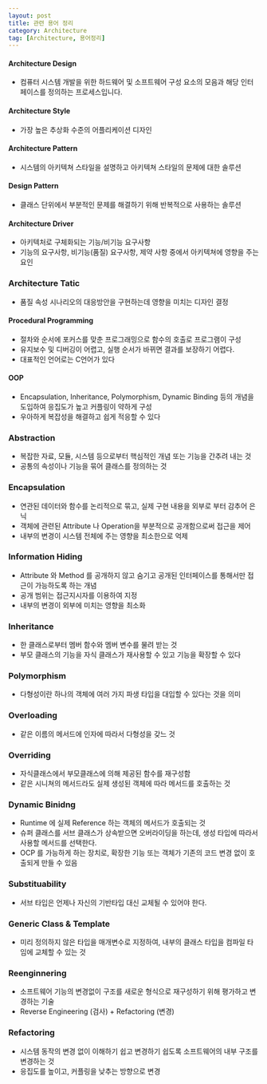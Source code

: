 ```yaml
---
layout: post
title: 관련 용어 정리
category: Architecture
tag: [Architecture, 용어정리]
---
```


#### Architecture Design
  - 컴퓨터 시스템 개발을 위한 하드웨어 및 소프트웨어 구성 요소의 모음과 해당 인터페이스를 정의하는 프로세스입니다.

#### Architecture Style
  - 가장 높은 추상화 수준의 어플리케이션 디자인

#### Architecture Pattern
  - 시스템의 아키텍쳐 스타일을 설명하고 아키텍쳐 스타일의 문제에 대한 솔루션

#### Design Pattern
  - 클래스 단위에서 부분적인 문제를 해결하기 위해 반복적으로 사용하는 솔루션

#### Architecture Driver
  - 아키텍처로 구체화되는 기능/비기능 요구사항
  - 기능의 요구사항, 비기능(품질) 요구사항, 제약 사항 중에서 아키텍쳐에 영향을 주는 요인

### Architecture Tatic
  - 품질 속성 시나리오의 대응방안을 구현하는데 영향을 미치는 디자인 결정

#### Procedural Programming
  - 절차와 순서에 포커스를 맞춘 프로그래밍으로 함수의 호출로 프로그램이 구성
  - 유지보수 및 디버깅이 어렵고, 실행 순서가 바뀌면 결과를 보장하기 어렵다.
  - 대표적인 언어로는 C언어가 있다

#### OOP
  - Encapsulation, Inheritance, Polymorphism, Dynamic Binding 등의 개념을 도입하여 응집도가 높고 커플링이 약하게 구성
  - 우아하게 복잡성을 해결하고 쉽게 적응할 수 있다

### Abstraction
  - 복잡한 자료, 모듈, 시스템 등으로부터 핵심적인 개념 또는 기능을 간추려 내는 것
  - 공통의 속성이나 기능을 묶어 클래스를 정의하는 것

### Encapsulation
  - 연관된 데이터와 함수를 논리적으로 묶고, 실제 구현 내용을 외부로 부터 감추어 은닉
  - 객체에 관련된 Attribute 나 Operation을 부분적으로 공개함으로써 접근을 제어
  - 내부의 변경이 시스템 전체에 주는 영향을 최소한으로 억제

### Information Hiding
  - Attribute 와 Method 를 공개하지 않고 숨기고 공개된 인터페이스를 통해서만 접근이 가능하도록 하는 개념
  - 공개 범위는 접근지시자를 이용하여 지정
  - 내부의 변경이 외부에 미치는 영향을 최소화

### Inheritance
  - 한 클래스로부터 멤버 함수와 멤버 변수를 물려 받는 것
  - 부모 클래스의 기능을 자식 클래스가 재사용할 수 있고 기능을 확장할 수 있다

### Polymorphism
  - 다형성이란 하나의 객체에 여러 가지 파생 타입을 대입할 수 있다는 것을 의미

### Overloading
  - 같은 이름의 메서드에 인자에 따라서 다형성을 갖느 것

### Overriding
  - 자식클래스에서 부모클래스에 의해 제공된 함수를 재구성함
  - 같은 시니쳐의 메서드라도 실제 생성된 객체에 따라 메서드를 호출하는 것

### Dynamic Binidng
  - Runtime 에 실제 Reference 하는 객체의 메서드가 호출되는 것
  - 슈퍼 클래스를 서브 클래스가 상속받으면 오버라이딩을 하는데, 생성 타입에 따라서 사용할 메서드를 선택한다.
  - OCP 를 가능하게 하는 장치로, 확장한 기능 또는 객체가 기존의 코드 변경 없이 호출되게 만들 수 있음

### Substituability
  - 서브 타입은 언제나 자신의 기반타입 대신 교체될 수 있어야 한다.

### Generic Class & Template
  - 미리 정의하지 않은 타입을 매개변수로 지정하여, 내부의 클래스 타입을 컴파일 타임에 교체할 수 있는 것

### Reenginnering
  - 소프트웨어 기능의 변경없이 구조를 새로운 형식으로 재구성하기 위해 평가하고 변경하는 기술
  - Reverse Engineering (검사) + Refactoring (변경)

### Refactoring
  - 시스템 동작의 변경 없이 이해하기 쉽고 변경하기 쉽도록 소프트웨어의 내부 구조를 변경하는 것
  - 응집도를 높이고, 커플링을 낮추는 방향으로 변경
